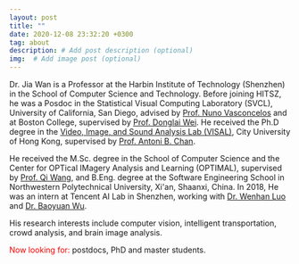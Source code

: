 ```yaml
---
layout: post
title: ""
date: 2020-12-08 23:32:20 +0300
tag: about
description: # Add post description (optional)
img:  # Add image post (optional)
---
```

Dr. Jia Wan is a Professor at the Harbin Institute of Technology (Shenzhen) in the School of Computer Science and Technology. Before joining HITSZ, he was a Posdoc in the Statistical Visual Computing Laboratory (SVCL), University of California, San Diego, advised by [Prof. Nuno Vasconcelos](http://www.svcl.ucsd.edu/~nuno/) and at Boston College, supervised by [Prof. Donglai Wei](https://donglaiw.github.io/). He received the Ph.D degree in the [Video, Image, and Sound Analysis Lab (VISAL)](http://visal.cs.cityu.edu.hk), City University of Hong Kong, supervised by [Prof. Antoni B. Chan](https://www.cs.cityu.edu.hk/~abchan/). 

He received the M.Sc. degree in the School of Computer Science and the Center for OPTical IMagery Analysis and Learning (OPTIMAL), supervised by [Prof. Qi Wang](http://crabwq.github.io), and B.Eng. degree at the Software Engineering School in Northwestern Polytechnical University, Xi'an, Shaanxi, China.
In 2018, He was an intern at Tencent AI Lab in Shenzhen, working with [Dr. Wenhan Luo](https://whluo.github.io) and [Dr. Baoyuan Wu](https://scholar.google.com/citations?user=JNTG1KoAAAAJ&hl=en). 

His research interests include computer vision, intelligent transportation, crowd analysis, and brain image analysis.  

<p><font color='red'>Now looking for:</font> postdocs, PhD and master students.</p>
